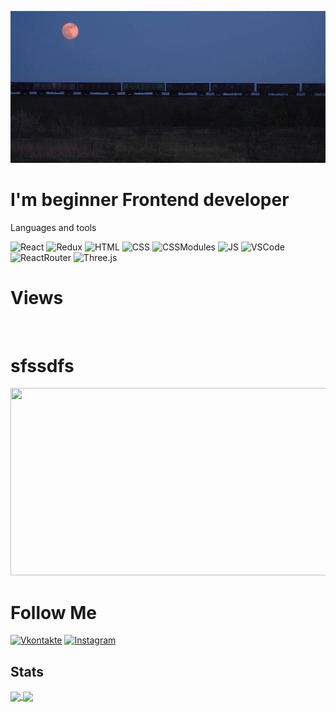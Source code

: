 

![Header](https://github.com/Lofibree/Lofibree/blob/main/headerImg2.jpg)

# I'm beginner Frontend developer

Languages and tools 

![React](https://img.shields.io/badge/-React-3D5787?style=flat-square&logo=react) 
![Redux](https://img.shields.io/badge/-Redux-C88488?style=flat-square&logo=redux)
![HTML](https://img.shields.io/badge/-HTML-151518?style=flat-square&logo=html5)
![CSS](https://img.shields.io/badge/-CSS-1572B6?style=flat-square&logo=css3)
![CSSModules](https://img.shields.io/badge/-CSS&nbsp;Modules-000000?style=flat-square&logo=cssmodules)
![JS](https://img.shields.io/badge/-JavaScript-1D2137?style=flat-square&logo=javascript)
![VSCode](https://img.shields.io/badge/-VS&nbsp;Code-007ACC?style=flat-square&logo=visualstudiocode)
![ReactRouter](https://img.shields.io/badge/-React&nbsp;Router-1D2137?style=flat-square&logo=reactrouter)
![Three.js](https://img.shields.io/badge/-Three.js-1D2137?style=flat-square&logo=threedotjs)

# Views 

<img src="https://komarev.com/ghpvc/?username=Lofibree&style=flat-square&color=blue" alt=""/>

# sfssdfs 
<div align="center">
  <img src="https://media.giphy.com/media/dWesBcTLavkZuG35MI/giphy.gif" width="600" height="300"/>
</div>


# Follow Me 

[![Vkontakte](https://img.shields.io/badge/-VK-0077FF?style=flat-square&logo=vk)](https://vk.com/lofibree)
[![Instagram](https://img.shields.io/badge/-Instagram-000000?style=flat-square&logo=instagram)](https://www.instagram.com/brytkovsergei)


## Stats 

<a href="https://github.com/Lofibree">
  <img align="center" src="https://github-readme-stats.vercel.app/api?username=Lofibree&show_icons=true&hide=contribs,prs&theme=react" />
</a>
<a>
  <img align="center" src="https://github-readme-stats.vercel.app/api/top-langs/?username=Lofibree&layout=compact&theme=react" />
</a>
